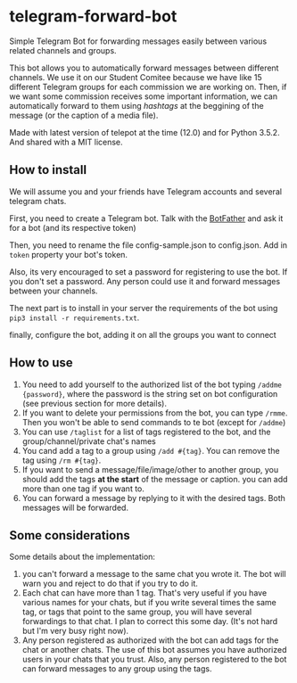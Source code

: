 # telegram-forward-bot
Simple Telegram Bot for forwarding messages easily between various related channels and groups.

This bot allows you to automatically forward messages between different channels. We use it on our Student Comitee because we have like 15 different Telegram groups for each commission we are working on. Then, if we want some commission receives some important information, we can automatically forward to them using _hashtags_ at the beggining of the message (or the caption of a media file).

Made with latest version of telepot at the time (12.0) and for Python 3.5.2. And shared with a MIT license.

## How to install

We will assume you and your friends have Telegram accounts and several telegram chats.

First, you need to create a Telegram bot. Talk with the [BotFather](https://t.me/botfather) and ask it for a bot (and its respective token)

Then, you need to rename the file config-sample.json to config.json. Add in `token` property your bot's token.

Also, its very encouraged to set a password for registering to use the bot. If you don't set a password. Any person could use it and forward messages between your channels.

The next part is to install in your server the requirements of the bot using `pip3 install -r requirements.txt`.

finally, configure the bot, adding it on all the groups you want to connect

## How to use

1. You need to add yourself to the authorized list of the bot typing `/addme {password}`, where the password is the string set on bot configuration (see previous section for more details).
1. If you want to delete your permissions from the bot, you can type `/rmme`. Then you won't be able to send commands to te bot (except for `/addme`)
1. You can use `/taglist` for a list of tags registered to the bot, and the group/channel/private chat's names
1. You cand add a tag to a group using `/add #{tag}`. You can remove the tag using `/rm #{tag}`.
1. If you want to send a message/file/image/other to another group, you should add the tags **at the start** of the message or caption. you can add more than one tag if you want to.
1. You can forward a message by replying to it with the desired tags. Both messages will be forwarded.

## Some considerations

Some details about the implementation:

1. you can't forward a message to the same chat you wrote it. The bot will warn you and reject to do that if you try to do it.
1. Each chat can have more than 1 tag. That's very useful if you have various names for your chats, but if you write several times the same tag, or tags that point to the same group, you will have several forwardings to that chat. I plan to correct this some day. (It's not hard but I'm very busy right now).
1. Any person registered as authorized with the bot can add tags for the chat or another chats. The use of this bot assumes you have authorized users in your chats that you trust. Also, any person registered to the bot can forward messages to any group using the tags.



